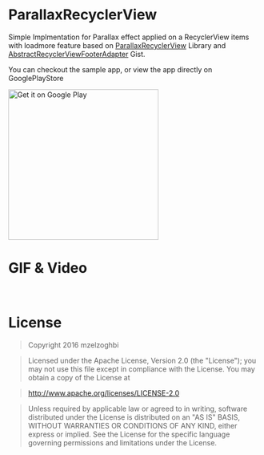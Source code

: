 # ParallaxRecyclerView 
Simple Implmentation for Parallax effect applied on a RecyclerView items with loadmore feature based on [ParallaxRecyclerView](https://github.com/yayaa/ParallaxRecyclerView) Library and [AbstractRecyclerViewFooterAdapter](https://gist.github.com/mSobhy90/cf7fa98803a0d7716a4a#file-recyclerviewfooteradapterimpl-java) Gist.

You can checkout the sample app, or view the app directly on GooglePlayStore

<a href='https://play.google.com/store/apps/details?id=me.mzak.parallexrecyclerview&utm_source=global_co&utm_medium=prtnr&utm_content=Mar2515&utm_campaign=PartBadge&pcampaignid=MKT-Other-global-all-co-prtnr-py-PartBadge-Mar2515-1'><img alt='Get it on Google Play' src='https://play.google.com/intl/en_us/badges/images/generic/en_badge_web_generic.png' width="300px"/></a>

# GIF & Video

<a href="https://youtu.be/-69pmjRkxhk"><img src="https://github.com/mzelzoghbi/ParallaxRecyclerView/blob/master/gif_1.gif" alt="" style="max-width:100%;"></a>
<a href="https://youtu.be/-69pmjRkxhk"><img src="https://github.com/mzelzoghbi/ParallaxRecyclerView/blob/master/gif_2.gif" alt="" style="max-width:100%;"></a>


# License

> Copyright 2016 mzelzoghbi

> Licensed under the Apache License, Version 2.0 (the "License"); you may not use this file except in compliance with the License. You may obtain a copy of the License at

> http://www.apache.org/licenses/LICENSE-2.0

> Unless required by applicable law or agreed to in writing, software distributed under the License is distributed on an "AS IS" BASIS, WITHOUT WARRANTIES OR CONDITIONS OF ANY KIND, either express or implied. See the License for the specific language governing permissions and limitations under the License.
